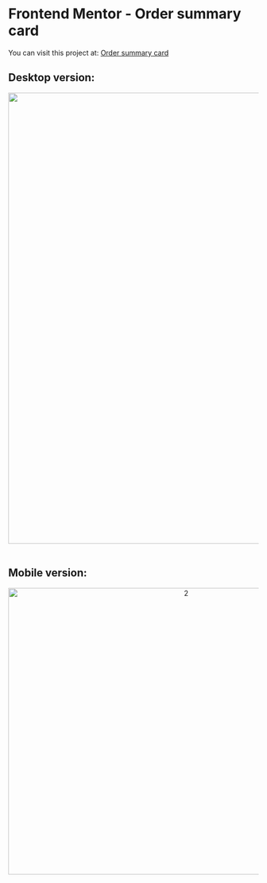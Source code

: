 # Frontend Mentor - Order summary card

You can visit this project at: <a href="https://matiasmass.github.io/component.github.io/" target="_blank">Order summary card</a>

## Desktop version:
<p align="center">
<a href="https://postimg.cc/cgG05Jhh" target="_blank"><img src="https://i.postimg.cc/d1L33kTb/1.png" alt="1"  width="1843" height="908"/></a><br/><br/>

</p>

## Mobile version:
<p align="center">
<a href="https://postimg.cc/gXym9PBW" target="_blank"><img src="https://i.postimg.cc/j5m57xHL/2.png" alt="2"  width="700" height="577"/></a><br/><br/>
</p>

